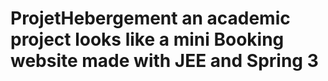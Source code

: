 # ProjetHebergement an academic project looks like a mini Booking website made with JEE and Spring 3
